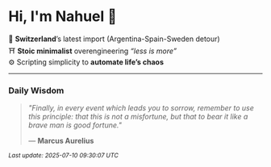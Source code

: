 # Hi, I'm Nahuel :tiger:

📍 **Switzerland**’s latest import (Argentina-Spain-Sweden detour)  
⛩️ **Stoic minimalist** overengineering *“less is more”*  
⚙️ Scripting simplicity to **automate life’s chaos**

---

### Daily Wisdom
> _"Finally, in every event which leads you to sorrow, remember to use this principle: that this is not a misfortune, but that to bear it like a brave man is good fortune."_  
>
> — **Marcus Aurelius**

<sub>*Last update: 2025-07-10 09:30:07 UTC*</sub>

